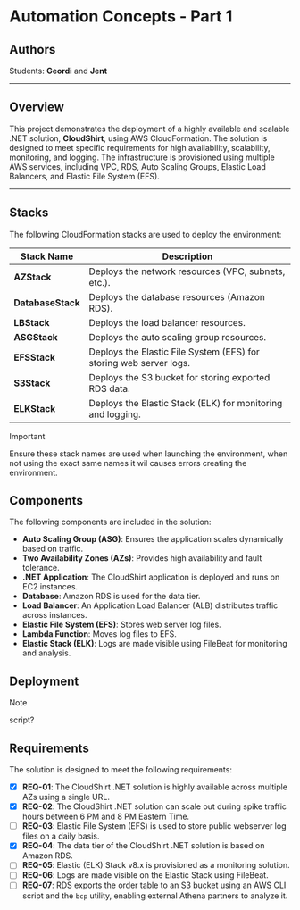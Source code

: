 # Automation Concepts - Part 1

## Authors
Students: **Geordi** and **Jent**

---

## Overview

This project demonstrates the deployment of a highly available and scalable .NET solution, **CloudShirt**, using AWS CloudFormation. The solution is designed to meet specific requirements for high availability, scalability, monitoring, and logging. The infrastructure is provisioned using multiple AWS services, including VPC, RDS, Auto Scaling Groups, Elastic Load Balancers, and Elastic File System (EFS).

---

## Stacks
The following CloudFormation stacks are used to deploy the environment:

| **Stack Name**   | **Description**                                      |
|-------------------|------------------------------------------------------|
| **AZStack**       | Deploys the network resources (VPC, subnets, etc.). |
| **DatabaseStack** | Deploys the database resources (Amazon RDS).        |
| **LBStack**       | Deploys the load balancer resources.                |
| **ASGStack**      | Deploys the auto scaling group resources.           |
| **EFSStack**      | Deploys the Elastic File System (EFS) for storing web server logs. |
| **S3Stack**       | Deploys the S3 bucket for storing exported RDS data. |
| **ELKStack**      | Deploys the Elastic Stack (ELK) for monitoring and logging. |

> [!IMPORTANT] 
> Ensure these stack names are used when launching the environment,
> when not using the exact same names it wil causes errors creating 
> the environment.

## Components
The following components are included in the solution:

- **Auto Scaling Group (ASG)**: Ensures the application scales dynamically based on traffic.
- **Two Availability Zones (AZs)**: Provides high availability and fault tolerance.
- **.NET Application**: The CloudShirt application is deployed and runs on EC2 instances.
- **Database**: Amazon RDS is used for the data tier. 
- **Load Balancer**: An Application Load Balancer (ALB) distributes traffic across instances.
- **Elastic File System (EFS)**: Stores web server log files.
- **Lambda Function**: Moves log files to EFS.
- **Elastic Stack (ELK)**: Logs are made visible using FileBeat for monitoring and analysis.

## Deployment 
> [!NOTE] 
> script?

## Requirements
The solution is designed to meet the following requirements:

- [x] **REQ-01**: The CloudShirt .NET solution is highly available across multiple AZs using a single URL.
- [x] **REQ-02**: The CloudShirt .NET solution can scale out during spike traffic hours between 6 PM and 8 PM Eastern Time.
- [ ] **REQ-03**: Elastic File System (EFS) is used to store public webserver log files on a daily basis.
- [x] **REQ-04**: The data tier of the CloudShirt .NET solution is based on Amazon RDS.
- [ ] **REQ-05**: Elastic (ELK) Stack v8.x is provisioned as a monitoring solution.
- [ ] **REQ-06**: Logs are made visible on the Elastic Stack using FileBeat.
- [ ] **REQ-07**: RDS exports the order table to an S3 bucket using an AWS CLI script and the `bcp` utility, enabling external Athena partners to analyze it.
